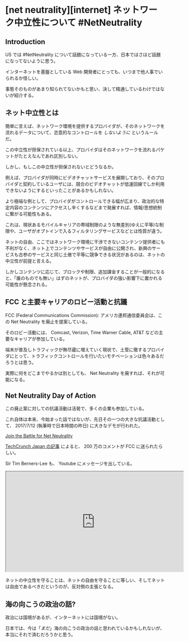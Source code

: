 # [net neutrality][internet] ネットワーク中立性について #NetNeutrality

## Introduction

US では #NetNeutrality について話題になっている一方、日本ではさほど話題になってないように思う。

インターネットを基盤としている Web 開発者にとっても、いつまで他人事でいられるか怪しい。

事態そのものがあまり知られてないかもと思い、決して精通しているわけではないが紹介する。


## ネット中立性とは

簡単に言えば、ネットワーク環境を提供するプロバイダが、そのネットワークを流れるデータについて、恣意的なコントロールを *しないように* というルールだ。

この中立性が担保されている以上、プロバイダはそのネットワークを流れるパケットがたとえなんであれ区別しない。

しかし、もしこの中立性が担保されないとどうなるか。

例えば、プロバイダが同時にビデオチャットサービスを展開しており、そのプロバイダと契約しているユーザには、競合のビデオチャットが低速回線でしか利用できないようにするといったことがあるかもしれない。

より極端な例として、プロバイダがコントロールできる幅が広まり、政治的な特定内容のコンテンツにアクセスし辛くするなどまで発展すれば、情報/思想統制に繋がる可能性もある。

これは、現状あるモバイルキャリアの帯域制限のような無差別(ゆえに平等)な制限や、ユーザがオプトインで入るフィルタリングサービスなどとは性質が違う。

ネットの自由、ここではネットワーク環境に干渉できないコンテンツ提供者にも不利がなく、ネット上でコンテンツやサービスが自由に公開され、新興のサービスも古参のサービスと同じ土俵で平等に競争できる状況があるのは、ネットの中立性が前提と言える。

しかしコンテンツに応じて、ブロックや制限、追加課金することが一般的になると、「誰のものでも無い」はずのネットが、プロバイダの強い影響下に置かれる可能性が懸念される。


## FCC と主要キャリアのロビー活動と抗議

FCC (Federal Communications Commission): アメリカ連邦通信委員会は、この Net Neutrality を廃止を提案している。

そのロビー活動には、 Comcast, Verizon, Time Warner Cable, AT&T などの主要なキャリアが参加している。

端末が普及しトラフィックが無尽蔵に増えていく現状で、土管に徹するプロバイダにとって、トラフィックコントロールを行いたいモチベーションは色々あるだろうとは思う。

実際に何をどこまでやるかは別としても、 Net Neutrality を廃すれば、それが可能になる。


## Net Neutrality Day of Action

この廃止案に対しての抗議活動は活発で、多くの企業も参加している。

これ自体は本来、今始まった話ではないが、先日その一つの大きな抗議活動として、 2017/7/12 (執筆時で日本時間の昨日) に大きなデモが行われた。

[Join the Battle for Net Neutrality](https://www.battleforthenet.com/)

[TechCrunch Japan の記事](http://jp.techcrunch.com/2017/07/14/20170713net-neutrality-day-of-action-spurs-millions-to-speak-out-for-online-freedoms/) によると、 200 万のコメントが FCC に送られたらしい。

Sir Tim Berners-Lee も、 Youtube にメッセージを出している。


<iframe sandbox="allow-scripts allow-same-origin" layout="responsive" width="560" height="315" src="https://www.youtube.com/embed/5Gh0NIQ3yd0" allowfullscreen lazyload></iframe>


ネットの中立性を守ることは、ネットの自由を守ることに等しい、そしてネットは自由であるべきだというのが、反対側の主張となる。


## 海の向こうの政治の話?

政治には国境があるが、インターネットには国境がない。

日本では、今は「*まだ*」海の向こうの政治の話と思われているかもしれないが、本当にそれで済むだろうかと思う。
